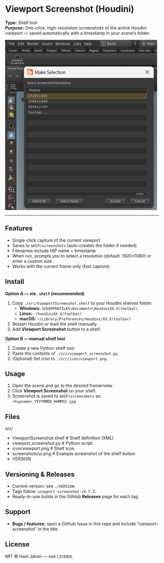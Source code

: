 # Viewport Screenshot (Houdini)
**Type:** Shelf tool  
**Purpose:** One-click, high-resolution screenshots of the active Houdini viewport — saved automatically with a timestamp in your scene’s folder.

![UI](./screenshots/ui.png)

---

## Features
- Single-click capture of the current viewport
- Saves to `$HIP/screenshots` (auto-creates the folder if needed)
- Filenames include HIP name + timestamp
- When run, prompts you to select a resolution (default: 1920×1080) or enter a custom size.
- Works with the current frame only (fast capture)

## Install
**Option A — via `.shelf` (recommended)**
1. Copy `./src/ViewportScreenshot.shelf` to your Houdini shelves folder:
   - **Windows:** `%USERPROFILE%\Documents\HoudiniXX.X\toolbar\`
   - **Linux:** `~/houdiniXX.X/toolbar/`
   - **macOS:** `~/Library/Preferences/Houdini/XX.X/toolbar/`
2. Restart Houdini or load the shelf manually.
3. Add **Viewport Screenshot** button to a shelf.

**Option B — manual shelf tool**
1. Create a new Python shelf tool.
2. Paste the contents of `./src/viewport_screenshot.py`.
3. (Optional) Set icon to `./src/icon/viewport.png`.

## Usage
1. Open the scene and go to the desired frame/view.
2. Click **Viewport Screenshot** on your shelf.
3. Screenshot is saved to `$HIP/screenshots` as: `<hipname>_YYYYMMDD_HHMMSS.jpg`

## Files
src/
- ViewportScreenshot.shelf # Shelf definition (XML)
- viewport_screenshot.py # Python script
- icon/viewport.png # Shelf icon
- screenshots/ui.png # Example screenshot of the shelf button
- VERSION

## Versioning & Releases
- Current version: see `./VERSION`.
- Tags follow: `viewport-screenshot-vX.Y.Z`.
- Ready-to-use builds in the GitHub **Releases** page for each tag.

## Support
- **Bugs / features:** open a GitHub Issue in this repo and include “viewport-screenshot” in the title.

## License
MIT © Hani Jahan — see `LICENSE`.